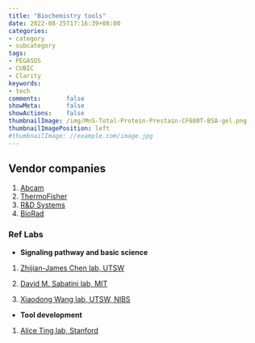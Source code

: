 ```yaml
---
title: "Biochemistry tools"
date: 2022-08-25T17:16:39+08:00
categories:
- category
- subcategory
tags:
- PEGASOS
- CUBIC
- Clarity
keywords:
- tech
comments:       false
showMeta:       false
showActions:    false
thumbnailImage: /img/MnS-Total-Protein-Prestain-CF680T-BSA-gel.png
thumbnailImagePosition: left
#thumbnailImage: //example.com/image.jpg
---
```





## Vendor companies
1. [Abcam](https://www.abcam.com/)
2. [ThermoFisher](https://www.thermofisher.cn/cn/zh/home/life-science/antibodies/primary-antibodies.html?icid=ab-search-primary-icons)
3. [R&D Systems](https://www.rndsystems.com/products)
4. [BioRad](https://www.bio-rad.com/)


### Ref Labs

- **Signaling pathway and basic science**
1. [Zhijian-James Chen lab, UTSW](https://www.james-zhijian-chen-lab.org/)

2. [David M. Sabatini lab, MIT](https://www.davidmsabatini.com/)

3. [Xiaodong Wang lab, UTSW, NIBS](http://www.nibs.ac.cn/en/yjsjyimgshow.php?cid=5&sid=6&id=779)

- **Tool development**
1. [Alice Ting lab, Stanford](http://www.tinglab.org/)

